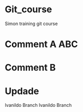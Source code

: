 # Git_course
Simon training git course

# Comment A ABC

# Comment B

# Updade 
Ivanildo Branch
Ivanildo Branch

